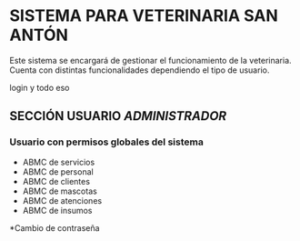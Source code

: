 # SISTEMA PARA VETERINARIA SAN ANTÓN

Este sistema se encargará de gestionar el funcionamiento de la veterinaria. Cuenta con distintas funcionalidades dependiendo el tipo de usuario.

login y todo eso

## SECCIÓN USUARIO _ADMINISTRADOR_

### Usuario con permisos globales del sistema

- ABMC de servicios
- ABMC de personal
- ABMC de clientes
- ABMC de mascotas
- ABMC de atenciones
- ABMC de insumos

\*Cambio de contraseña
